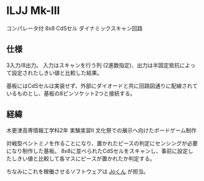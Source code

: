 # ILJJ Mk-III

コンパレータ付 8x8 CdSセル ダイナミックスキャン回路

## 仕様

3入力/8出力。
入力はスキャンを行う列 (2進数指定)、出力は半固定抵抗によって設定されたしきい値と比較した結果。

基板にはCdSセルは実装せず、外部にダイオードと共に回路図通りに配線されているものとし、基板の8ピンソケット2つと接続する。

## 経緯

木更津高専情報工学科2年 実験実習II 文化祭での展示へ向けたボードゲーム制作

対戦型ペントミノを作ることになり、置かれたピースの判定にセンシングが必要になり制作した基板。
8x8に並べられたCdSセルをスキャンし、事前に設定したしきい値と比較して各マスにピースが置かれたか判定する。

ちなみにこれを稼働させるソフトウェアは [Joくん](https://github.com/nuller-jo) が担当。